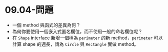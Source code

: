 # 09.04-問題



* 一個 method 與函式的差異為何？
* 為何你要使用一個嵌入式匿名欄位，而不使用一般的命名欄位呢？
* 在 `Shape` interface 新增一個稱為 `perimeter` 的新 method，`perimeter` 可以計算 shape 的週長，請為 `Circle` 與 `Rectangle` 實做 method。

